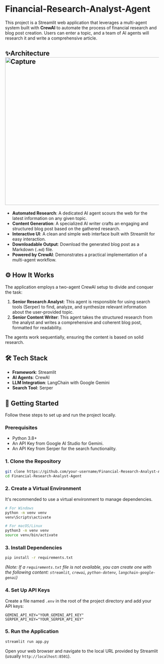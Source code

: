 # Financial-Research-Analyst-Agent

This project is a Streamlit web application that leverages a multi-agent system built with **CrewAI** to automate the process of financial research and blog post creation. Users can enter a topic, and a team of AI agents will research it and write a comprehensive article.


## ✨Architecture <img width="560" height="484" alt="Capture" src="https://github.com/user-attachments/assets/857b45b0-1096-468b-8ec3-ae9f3909a06c" />


- **Automated Research**: A dedicated AI agent scours the web for the latest information on any given topic.
- **Content Generation**: A specialized AI writer crafts an engaging and structured blog post based on the gathered research.
- **Interactive UI**: A clean and simple web interface built with Streamlit for easy interaction.
- **Downloadable Output**: Download the generated blog post as a Markdown (`.md`) file.
- **Powered by CrewAI**: Demonstrates a practical implementation of a multi-agent workflow.

## ⚙️ How It Works

The application employs a two-agent CrewAI setup to divide and conquer the task:

1.  **Senior Research Analyst**: This agent is responsible for using search tools (Serper) to find, analyze, and synthesize relevant information about the user-provided topic.
2.  **Senior Content Writer**: This agent takes the structured research from the analyst and writes a comprehensive and coherent blog post, formatted for readability.

The agents work sequentially, ensuring the content is based on solid research.

## 🛠️ Tech Stack

- **Framework**: Streamlit
- **AI Agents**: CrewAI
- **LLM Integration**: LangChain with Google Gemini
- **Search Tool**: Serper

## 🚀 Getting Started

Follow these steps to set up and run the project locally.

### Prerequisites

- Python 3.8+
- An API Key from Google AI Studio for Gemini.
- An API Key from Serper for the search functionality.

### 1. Clone the Repository

```bash
git clone https://github.com/your-username/Financial-Research-Analyst-Agent.git
cd Financial-Research-Analyst-Agent
```

### 2. Create a Virtual Environment

It's recommended to use a virtual environment to manage dependencies.

```bash
# For Windows
python -m venv venv
venv\Scripts\activate

# For macOS/Linux
python3 -m venv venv
source venv/bin/activate
```

### 3. Install Dependencies

```bash
pip install -r requirements.txt
```
*(Note: If a `requirements.txt` file is not available, you can create one with the following content: `streamlit`, `crewai`, `python-dotenv`, `langchain-google-genai`)*

### 4. Set Up API Keys

Create a file named `.env` in the root of the project directory and add your API keys:

```env
GEMINI_API_KEY="YOUR_GEMINI_API_KEY"
SERPER_API_KEY="YOUR_SERPER_API_KEY"
```

### 5. Run the Application

```bash
streamlit run app.py
```

Open your web browser and navigate to the local URL provided by Streamlit (usually `http://localhost:8501`).
